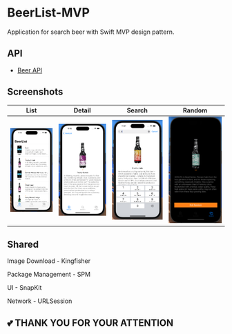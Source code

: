 # BeerList-MVP
Application for search beer with Swift MVP design pattern.

## API

- [Beer API](https://punkapi.com/documentation/v2)

## Screenshots

| List | Detail | Search | Random |
| :--: | :----: | :----: | :----: |
<img src = "./screenshots/scrn1.png" width = 400> | <img src = "./screenshots/scrn2.png" width = 400> | <img src = "./screenshots/scrn3.png" width = 400> | <img src = "./screenshots/scrn4.png" width = 400> |

## Shared

Image Download - Kingfisher

Package Management - SPM

UI - SnapKit

Network - URLSession

## 💕 THANK YOU FOR YOUR ATTENTION
